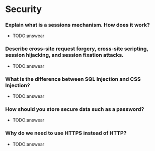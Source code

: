 # Security

### Explain what is a sessions mechanism. How does it work?
- TODO:answear

### Describe cross-site request forgery, cross-site scripting, session hijacking, and session fixation attacks.
- TODO:answear

### What is the difference between SQL Injection and CSS Injection?
- TODO:answear

### How should you store secure data such as a password?
- TODO:answear

### Why do we need to use HTTPS instead of HTTP?
- TODO:answear
